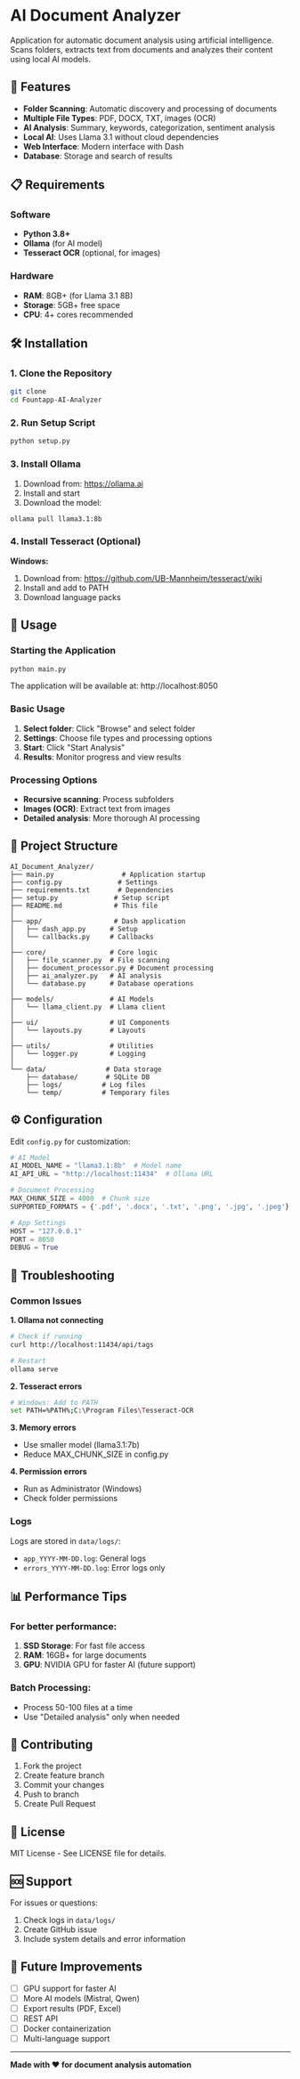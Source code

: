 # AI Document Analyzer

Application for automatic document analysis using artificial intelligence. Scans folders, extracts text from documents and analyzes their content using local AI models.

## 🚀 Features

- **Folder Scanning**: Automatic discovery and processing of documents
- **Multiple File Types**: PDF, DOCX, TXT, images (OCR)
- **AI Analysis**: Summary, keywords, categorization, sentiment analysis
- **Local AI**: Uses Llama 3.1 without cloud dependencies
- **Web Interface**: Modern interface with Dash
- **Database**: Storage and search of results

## 📋 Requirements

### Software
- **Python 3.8+**
- **Ollama** (for AI model)
- **Tesseract OCR** (optional, for images)

### Hardware
- **RAM**: 8GB+ (for Llama 3.1 8B)
- **Storage**: 5GB+ free space
- **CPU**: 4+ cores recommended

## 🛠️ Installation

### 1. Clone the Repository
```bash
git clone 
cd Fountapp-AI-Analyzer
```

### 2. Run Setup Script
```bash
python setup.py
```

### 3. Install Ollama
1. Download from: https://ollama.ai
2. Install and start
3. Download the model:
```bash
ollama pull llama3.1:8b
```

### 4. Install Tesseract (Optional)
**Windows:**
1. Download from: https://github.com/UB-Mannheim/tesseract/wiki
2. Install and add to PATH
3. Download language packs

## 🎯 Usage

### Starting the Application
```bash
python main.py
```

The application will be available at: http://localhost:8050

### Basic Usage
1. **Select folder**: Click "Browse" and select folder
2. **Settings**: Choose file types and processing options
3. **Start**: Click "Start Analysis"
4. **Results**: Monitor progress and view results

### Processing Options
- **Recursive scanning**: Process subfolders
- **Images (OCR)**: Extract text from images
- **Detailed analysis**: More thorough AI processing

## 📁 Project Structure

```
AI_Document_Analyzer/
├── main.py                 # Application startup
├── config.py              # Settings
├── requirements.txt       # Dependencies
├── setup.py              # Setup script
├── README.md             # This file
│
├── app/                  # Dash application
│   ├── dash_app.py      # Setup
│   └── callbacks.py     # Callbacks
│
├── core/                # Core logic
│   ├── file_scanner.py  # File scanning
│   ├── document_processor.py # Document processing
│   ├── ai_analyzer.py   # AI analysis
│   └── database.py      # Database operations
│
├── models/              # AI Models
│   └── llama_client.py  # Llama client
│
├── ui/                  # UI Components
│   └── layouts.py       # Layouts
│
├── utils/               # Utilities
│   └── logger.py        # Logging
│
└── data/               # Data storage
    ├── database/       # SQLite DB
    ├── logs/          # Log files
    └── temp/          # Temporary files
```

## ⚙️ Configuration

Edit `config.py` for customization:

```python
# AI Model
AI_MODEL_NAME = "llama3.1:8b"  # Model name
AI_API_URL = "http://localhost:11434"  # Ollama URL

# Document Processing  
MAX_CHUNK_SIZE = 4000  # Chunk size
SUPPORTED_FORMATS = {'.pdf', '.docx', '.txt', '.png', '.jpg', '.jpeg'}

# App Settings
HOST = "127.0.0.1"
PORT = 8050
DEBUG = True
```

## 🔧 Troubleshooting

### Common Issues

**1. Ollama not connecting**
```bash
# Check if running
curl http://localhost:11434/api/tags

# Restart
ollama serve
```

**2. Tesseract errors**
```bash
# Windows: Add to PATH
set PATH=%PATH%;C:\Program Files\Tesseract-OCR
```

**3. Memory errors**
- Use smaller model (llama3.1:7b)
- Reduce MAX_CHUNK_SIZE in config.py

**4. Permission errors**
- Run as Administrator (Windows)
- Check folder permissions

### Logs
Logs are stored in `data/logs/`:
- `app_YYYY-MM-DD.log`: General logs
- `errors_YYYY-MM-DD.log`: Error logs only

## 📊 Performance Tips

### For better performance:
1. **SSD Storage**: For fast file access
2. **RAM**: 16GB+ for large documents
3. **GPU**: NVIDIA GPU for faster AI (future support)

### Batch Processing:
- Process 50-100 files at a time
- Use "Detailed analysis" only when needed

## 🤝 Contributing

1. Fork the project
2. Create feature branch
3. Commit your changes
4. Push to branch
5. Create Pull Request

## 📄 License

MIT License - See LICENSE file for details.

## 🆘 Support

For issues or questions:
1. Check logs in `data/logs/`
2. Create GitHub issue
3. Include system details and error information

## 🔮 Future Improvements

- [ ] GPU support for faster AI
- [ ] More AI models (Mistral, Qwen)
- [ ] Export results (PDF, Excel)
- [ ] REST API
- [ ] Docker containerization
- [ ] Multi-language support

---

**Made with ❤️ for document analysis automation**
